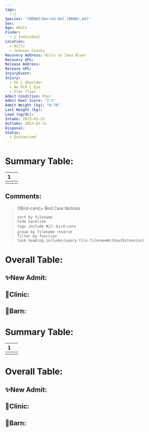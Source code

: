 ```yaml
---
tags:
  - 🦅
Species: "[BDOW](Barred-Owl-(BDOW).md)"
Sex: 
Age: Adult
Finder:
  - 🧑 Individual
Location:
  - Hills
  - Johnson County
Recovery Address: Hills at Iowa River
Recovery GPS: 
Release Address: 
Release GPS: 
InjuryEvent: 
Injury:
  - FX L Shoulder
  - No PLR L Eye
  - Flat flies
Admit Condition: Poor
Admit Keel Score: "2.5"
Admit Weight (kg): "0.70"
Last Weight (kg): 
Lead (ug/dL): 
Intake: 2023-03-31
Outtake: 2023-03-31
Disposal: 
Status:
  - Euthanized
---
```


# Summary Table:

<div><table class="dataview table-view-table"><thead class="table-view-thead"><tr class="table-view-tr-header"><th class="table-view-th"><span></span><span class="dataview small-text">1</span></th><th class="table-view-th"><span></span></th></tr></thead><tbody class="table-view-tbody"><tr><td><span></span></td><td><span></span></td></tr></tbody></table></div>

## Comments:

> [!Bird-care]+ Bird Care Notices
>   ```tasks 
>   sort by filename
>   hide backlink
>   tags include #🦅🩺-bird-care 
>   group by filename reverse
>   filter by function task.heading.includes(query.file.filenameWithoutExtension)
>   ```

# Overall Table:

## ✨New Admit:



## 🏥Clinic:



## 🏡Barn:



# Summary Table:

<div><table class="dataview table-view-table"><thead class="table-view-thead"><tr class="table-view-tr-header"><th class="table-view-th"><span></span><span class="dataview small-text">1</span></th><th class="table-view-th"><span></span></th></tr></thead><tbody class="table-view-tbody"><tr><td><span></span></td><td><span></span></td></tr></tbody></table></div>

# Overall Table:

## ✨New Admit:



## 🏥Clinic:



## 🏡Barn:


